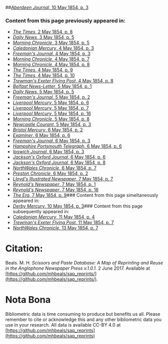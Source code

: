 ##[*Aberdeen Journal*, 10 May 1854, p. 3](https://mhbeals.github.io/sap_html/Aberdeen-Journal/Aberdeen-Journal-10-May-1854-p-3)

### Content from this page previously appeared in:
+ [*The Times*, 2 May 1854, p. 8](https://mhbeals.github.io/sap_html/The-Times/The-Times-2-May-1854-p-8)
+ [*Daily News*, 3 May 1854, p. 5](https://mhbeals.github.io/sap_html/Daily-News/Daily-News-3-May-1854-p-5)
+ [*Morning Chronicle*, 3 May 1854, p. 5](https://mhbeals.github.io/sap_html/Morning-Chronicle/Morning-Chronicle-3-May-1854-p-5)
+ [*Caledonian Mercury*, 4 May 1854, p. 3](https://mhbeals.github.io/sap_html/Caledonian-Mercury/Caledonian-Mercury-4-May-1854-p-3)
+ [*Freeman's Journal*, 4 May 1854, p. 3](https://mhbeals.github.io/sap_html/Freeman's-Journal/Freeman's-Journal-4-May-1854-p-3)
+ [*Morning Chronicle*, 4 May 1854, p. 7](https://mhbeals.github.io/sap_html/Morning-Chronicle/Morning-Chronicle-4-May-1854-p-7)
+ [*Morning Chronicle*, 4 May 1854, p. 8](https://mhbeals.github.io/sap_html/Morning-Chronicle/Morning-Chronicle-4-May-1854-p-8)
+ [*The Times*, 4 May 1854, p. 9](https://mhbeals.github.io/sap_html/The-Times/The-Times-4-May-1854-p-9)
+ [*The Times*, 4 May 1854, p. 10](https://mhbeals.github.io/sap_html/The-Times/The-Times-4-May-1854-p-10)
+ [*Trewman's Exeter Flying Post*, 4 May 1854, p. 8](https://mhbeals.github.io/sap_html/Trewman's-Exeter-Flying-Post/Trewman's-Exeter-Flying-Post-4-May-1854-p-8)
+ [*Belfast News-Letter*, 5 May 1854, p. 1](https://mhbeals.github.io/sap_html/Belfast-News-Letter/Belfast-News-Letter-5-May-1854-p-1)
+ [*Daily News*, 5 May 1854, p. 5](https://mhbeals.github.io/sap_html/Daily-News/Daily-News-5-May-1854-p-5)
+ [*Freeman's Journal*, 5 May 1854, p. 2](https://mhbeals.github.io/sap_html/Freeman's-Journal/Freeman's-Journal-5-May-1854-p-2)
+ [*Liverpool Mercury*, 5 May 1854, p. 6](https://mhbeals.github.io/sap_html/Liverpool-Mercury/Liverpool-Mercury-5-May-1854-p-6)
+ [*Liverpool Mercury*, 5 May 1854, p. 7](https://mhbeals.github.io/sap_html/Liverpool-Mercury/Liverpool-Mercury-5-May-1854-p-7)
+ [*Liverpool Mercury*, 5 May 1854, p. 16](https://mhbeals.github.io/sap_html/Liverpool-Mercury/Liverpool-Mercury-5-May-1854-p-16)
+ [*Morning Chronicle*, 5 May 1854, p. 8](https://mhbeals.github.io/sap_html/Morning-Chronicle/Morning-Chronicle-5-May-1854-p-8)
+ [*Newcastle Courant*, 5 May 1854, p. 3](https://mhbeals.github.io/sap_html/Newcastle-Courant/Newcastle-Courant-5-May-1854-p-3)
+ [*Bristol Mercury*, 6 May 1854, p. 2](https://mhbeals.github.io/sap_html/Bristol-Mercury/Bristol-Mercury-6-May-1854-p-2)
+ [*Examiner*, 6 May 1854, p. 6](https://mhbeals.github.io/sap_html/Examiner/Examiner-6-May-1854-p-6)
+ [*Freeman's Journal*, 6 May 1854, p. 3](https://mhbeals.github.io/sap_html/Freeman's-Journal/Freeman's-Journal-6-May-1854-p-3)
+ [*Hampshire Portsmouth Telegraph*, 6 May 1854, p. 6](https://mhbeals.github.io/sap_html/Hampshire-Portsmouth-Telegraph/Hampshire-Portsmouth-Telegraph-6-May-1854-p-6)
+ [*Ipswich Journal*, 6 May 1854, p. 3](https://mhbeals.github.io/sap_html/Ipswich-Journal/Ipswich-Journal-6-May-1854-p-3)
+ [*Jackson's Oxford Journal*, 6 May 1854, p. 6](https://mhbeals.github.io/sap_html/Jackson's-Oxford-Journal/Jackson's-Oxford-Journal-6-May-1854-p-6)
+ [*Jackson's Oxford Journal*, 6 May 1854, p. 8](https://mhbeals.github.io/sap_html/Jackson's-Oxford-Journal/Jackson's-Oxford-Journal-6-May-1854-p-8)
+ [*NorthWales Chronicle*, 6 May 1854, p. 7](https://mhbeals.github.io/sap_html/NorthWales-Chronicle/NorthWales-Chronicle-6-May-1854-p-7)
+ [*Preston Chronicle*, 6 May 1854, p. 2](https://mhbeals.github.io/sap_html/Preston-Chronicle/Preston-Chronicle-6-May-1854-p-2)
+ [*Lloyd's Illustrated Newspaper*, 7 May 1854, p. 7](https://mhbeals.github.io/sap_html/Lloyd's-Illustrated-Newspaper/Lloyd's-Illustrated-Newspaper-7-May-1854-p-7)
+ [*Reynold's Newspaper*, 7 May 1854, p. 1](https://mhbeals.github.io/sap_html/Reynold's-Newspaper/Reynold's-Newspaper-7-May-1854-p-1)
+ [*Reynold's Newspaper*, 7 May 1854, p. 16](https://mhbeals.github.io/sap_html/Reynold's-Newspaper/Reynold's-Newspaper-7-May-1854-p-16)
+ [*The Era*, 7 May 1854, p. 9](https://mhbeals.github.io/sap_html/The-Era/The-Era-7-May-1854-p-9)### Content from this page simeltaneously appeared in:
+ [*Derby Mercury*, 10 May 1854, p. 3](https://mhbeals.github.io/sap_html/Derby-Mercury/Derby-Mercury-10-May-1854-p-3)### Content from this page subsequently appeared in:
+ [*Caledonian Mercury*, 11 May 1854, p. 4](https://mhbeals.github.io/sap_html/Caledonian-Mercury/Caledonian-Mercury-11-May-1854-p-4)
+ [*Trewman's Exeter Flying Post*, 11 May 1854, p. 7](https://mhbeals.github.io/sap_html/Trewman's-Exeter-Flying-Post/Trewman's-Exeter-Flying-Post-11-May-1854-p-7)
+ [*NorthWales Chronicle*, 13 May 1854, p. 7](https://mhbeals.github.io/sap_html/NorthWales-Chronicle/NorthWales-Chronicle-13-May-1854-p-7)
                    
# Citation: 

Beals. M. H. *Scissors and Paste Database: A Map of Reprinting and Reuse in the Anglophone Newspaper Press v.1.0.1.* 2 June 2017. Available at [https://github.com/mhbeals/sap_reprints/](https://github.com/mhbeals/sap_reprints/). 
                    
# Nota Bona

Bibliometric data is time consuming to produce but benefits us all. Please remember to cite or acknowledge this and any other bibliometric data you use in your research. All data is available CC-BY 4.0 at [https://github.com/mhbeals/sap_reprints](https://github.com/mhbeals/sap_reprints)